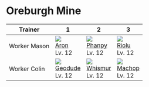 # Oreburgh Mine

Trainer      | 1                                 | 2                                 | 3                                 
---          | ---                               | ---                               | ---                               
Worker Mason | ![][304]<br> [Aron]<br> Lv. 12    | ![][231]<br> [Phanpy]<br> Lv. 12  | ![][447]<br> [Riolu]<br> Lv. 12   
Worker Colin | ![][074]<br> [Geodude]<br> Lv. 12 | ![][293]<br> [Whismur]<br> Lv. 12 | ![][066]<br> [Machop]<br> Lv. 12  


[Machop]: /pokemon_changes/066/
[Geodude]: /pokemon_changes/074/
[Phanpy]: /pokemon_changes/231/
[Whismur]: /pokemon_changes/293/
[Aron]: /pokemon_changes/304/
[Riolu]: /pokemon_changes/447/
[066]: /img/pokemon/066.png
[074]: /img/pokemon/074.png
[231]: /img/pokemon/231.png
[293]: /img/pokemon/293.png
[304]: /img/pokemon/304.png
[447]: /img/pokemon/447.png
